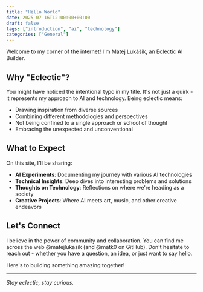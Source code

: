```yaml
---
title: "Hello World"
date: 2025-07-16T12:00:00+00:00
draft: false
tags: ["introduction", "ai", "technology"]
categories: ["General"]
---
```


Welcome to my corner of the internet! I'm Matej Lukášik, an Eclectic AI Builder.

## Why "Eclectic"?

You might have noticed the intentional typo in my title. It's not just a quirk - it represents my approach to AI and technology. Being eclectic means:

- Drawing inspiration from diverse sources
- Combining different methodologies and perspectives
- Not being confined to a single approach or school of thought
- Embracing the unexpected and unconventional

## What to Expect

On this site, I'll be sharing:

- **AI Experiments**: Documenting my journey with various AI technologies
- **Technical Insights**: Deep dives into interesting problems and solutions
- **Thoughts on Technology**: Reflections on where we're heading as a society
- **Creative Projects**: Where AI meets art, music, and other creative endeavors

## Let's Connect

I believe in the power of community and collaboration. You can find me across the web @matejlukasik (and @matk0 on GitHub). Don't hesitate to reach out - whether you have a question, an idea, or just want to say hello.

Here's to building something amazing together!

---

*Stay eclectic, stay curious.*